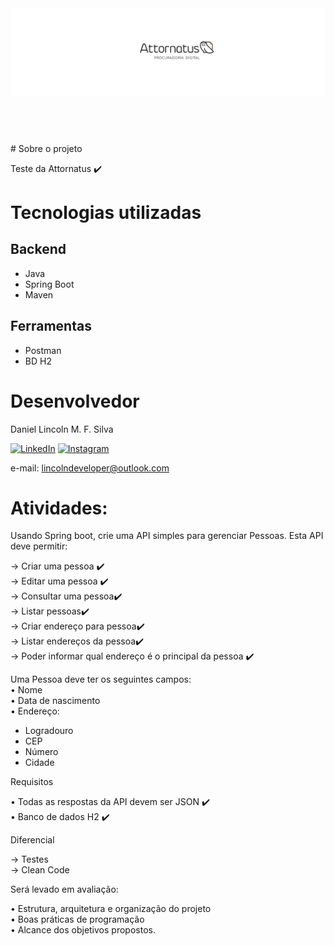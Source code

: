 <header>
<img src="https://github.com/danicoln/assets/blob/main/attornatus-png.png?raw=true" alt="Logo Attornatus">
</header>

<br>
# Sobre o projeto

Teste da Attornatus ✔️

# Tecnologias utilizadas
## Backend
- Java
- Spring Boot
- Maven

## Ferramentas
- Postman
- BD H2

# Desenvolvedor

Daniel Lincoln M. F. Silva

[![LinkedIn](https://img.shields.io/badge/LinkedIn-0077B5?style=for-the-badge&logo=linkedin&logoColor=white)](https://www.linkedin.com/in/daniellincolndev/)
[![Instagram](https://img.shields.io/badge/Instagram-E4405F?style=for-the-badge&logo=instagram&logoColor=white)](https://www.instagram.com/lincolndeveloper/)

e-mail: lincolndeveloper@outlook.com



# Atividades:

Usando Spring boot, crie uma API simples para gerenciar Pessoas. Esta API deve permitir:

-> Criar uma pessoa ✔️</br>
-> Editar uma pessoa ✔️</br>
-> Consultar uma pessoa✔️</br>
-> Listar pessoas✔️</br>
-> Criar endereço para pessoa✔️</br>
-> Listar endereços da pessoa✔️ </br>
-> Poder informar qual endereço é o principal da pessoa ✔️</br> 

Uma Pessoa deve ter os seguintes campos:  
•	Nome</br>
•	Data de nascimento</br>
•	Endereço:</br>
 -	Logradouro
 -  CEP
 -  Número
 -  Cidade

Requisitos  

•	Todas as respostas da API devem ser JSON  ✔️<br>
•	Banco de dados H2 ✔️<br>

Diferencial

-> Testes</br>
-> Clean Code</br>
 
Será levado em avaliação:

•	Estrutura, arquitetura e organização do projeto  </br>
•	Boas práticas de programação  </br>
•	Alcance dos objetivos propostos.</br>


